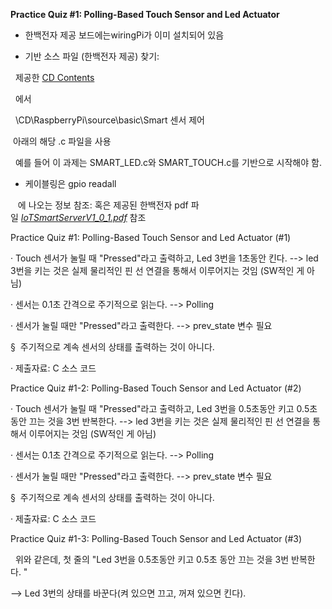**Practice Quiz #1: Polling-Based Touch Sensor and Led Actuator**

* 한백전자 제공 보드에는wiringPi가 이미 설치되어 있음

* 기반 소스 파일 (한백전자 제공) 찾기:

  제공한 [CD Contents](https://drive.google.com/file/d/1lieMasKueCwVJ9xSA8KriYnHGu5C5qts/view?usp=drive_link)

  에서 

  \CD\RaspberryPi\source\basic\Smart 센서 제어

 아래의 해당 .c 파일을 사용

  예를 들어 이 과제는 SMART_LED.c와 SMART_TOUCH.c를 기반으로 시작해야 함.

* 케이블링은 gpio readall 

   에 나오는 정보 참조: 혹은 제공된 한백전자 pdf 파일 [_IoTSmartServerV1_0_1.pdf_](https://drive.google.com/file/d/182Bk4E5zUJY350CJGxYEjzU6n7j93P5g/view?usp=drive_link) 참조

Practice Quiz #1: Polling-Based Touch Sensor and Led Actuator (#1)

· Touch 센서가 눌릴 때 "Pressed"라고 출력하고, Led 3번을 1초동안 킨다. --> led 3번을 키는 것은 실제 물리적인 핀 선 연결을 통해서 이루어지는 것임 (SW적인 게 아님) 

· 센서는 0.1초 간격으로 주기적으로 읽는다. --> Polling

· 센서가 눌릴 때만 "Pressed"라고 출력한다. --> prev_state 변수 필요

§  주기적으로 계속 센서의 상태를 출력하는 것이 아니다. 

· 제출자료: C 소스 코드

Practice Quiz #1-2: Polling-Based Touch Sensor and Led Actuator (#2)

· Touch 센서가 눌릴 때 "Pressed"라고 출력하고, Led 3번을 0.5초동안 키고 0.5초 동안 끄는 것을 3번 반복한다. --> led 3번을 키는 것은 실제 물리적인 핀 선 연결을 통해서 이루어지는 것임 (SW적인 게 아님) 

· 센서는 0.1초 간격으로 주기적으로 읽는다. --> Polling

· 센서가 눌릴 때만 "Pressed"라고 출력한다. --> prev_state 변수 필요

§  주기적으로 계속 센서의 상태를 출력하는 것이 아니다. 

· 제출자료: C 소스 코드

Practice Quiz #1-3: Polling-Based Touch Sensor and Led Actuator (#3)

  위와 같은데, 첫 줄의 "Led 3번을 0.5초동안 키고 0.5초 동안 끄는 것을 3번 반복한다. " 

--> Led 3번의 상태를 바꾼다(켜 있으면 끄고, 꺼져 있으면 킨다).


